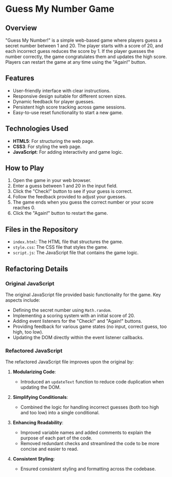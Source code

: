 # Guess My Number Game

## Overview

"Guess My Number!" is a simple web-based game where players guess a secret number between 1 and 20. The player starts with a score of 20, and each incorrect guess reduces the score by 1. If the player guesses the number correctly, the game congratulates them and updates the high score. Players can restart the game at any time using the "Again!" button.

## Features

- User-friendly interface with clear instructions.
- Responsive design suitable for different screen sizes.
- Dynamic feedback for player guesses.
- Persistent high score tracking across game sessions.
- Easy-to-use reset functionality to start a new game.

## Technologies Used

- **HTML5**: For structuring the web page.
- **CSS3**: For styling the web page.
- **JavaScript**: For adding interactivity and game logic.

## How to Play

1. Open the game in your web browser.
2. Enter a guess between 1 and 20 in the input field.
3. Click the "Check!" button to see if your guess is correct.
4. Follow the feedback provided to adjust your guesses.
5. The game ends when you guess the correct number or your score reaches 0.
6. Click the "Again!" button to restart the game.

## Files in the Repository

- `index.html`: The HTML file that structures the game.
- `style.css`: The CSS file that styles the game.
- `script.js`: The JavaScript file that contains the game logic.

## Refactoring Details

### Original JavaScript

The original JavaScript file provided basic functionality for the game. Key aspects include:

- Defining the secret number using `Math.random`.
- Implementing a scoring system with an initial score of 20.
- Adding event listeners for the "Check!" and "Again!" buttons.
- Providing feedback for various game states (no input, correct guess, too high, too low).
- Updating the DOM directly within the event listener callbacks.

### Refactored JavaScript

The refactored JavaScript file improves upon the original by:

1. **Modularizing Code**:
   - Introduced an `updateText` function to reduce code duplication when updating the DOM.

2. **Simplifying Conditionals**:
   - Combined the logic for handling incorrect guesses (both too high and too low) into a single conditional.

3. **Enhancing Readability**:
   - Improved variable names and added comments to explain the purpose of each part of the code.
   - Removed redundant checks and streamlined the code to be more concise and easier to read.

4. **Consistent Styling**:
   - Ensured consistent styling and formatting across the codebase.
